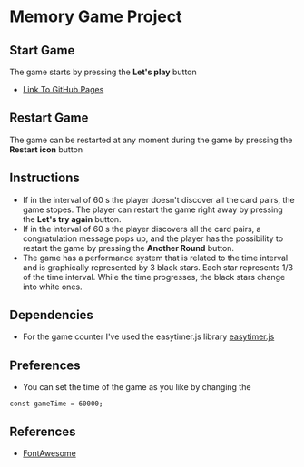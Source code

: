 # Memory Game Project

## Start Game

The game starts by pressing the **Let's play** button

* [Link To GitHub Pages](https://sebagruia.github.io/Project-2/)

## Restart Game

The game can be restarted at any moment during the game by pressing the **Restart icon** button

## Instructions

*   If in the interval of 60 s the player doesn't discover all the card pairs, the game stopes. The player can restart the game right away by pressing the **Let's try again** button.
*   If in the interval of 60 s the player discovers all the card pairs, a congratulation message pops up, and the player has the possibility to restart the game by pressing the **Another Round** button. 
* The game has a performance system that is related to the time interval and is graphically represented by 3 black stars. Each star represents 1/3 of the time interval. While the time progresses, the black stars change into white ones.


## Dependencies

* For the game counter I've used the easytimer.js library [easytimer.js](https://albert-gonzalez.github.io/easytimer.js/)


## Preferences

* You can set the time of the game as you like by changing the
```
const gameTime = 60000;
```
## References

* [FontAwesome](https://fontawesome.bootstrapcheatsheets.com/)

 
